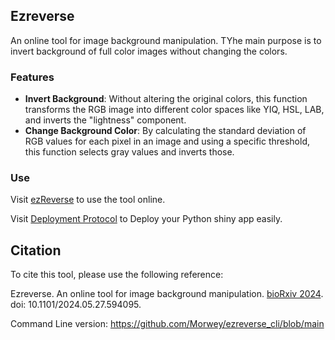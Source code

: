 ## Ezreverse

An online tool for image background manipulation. TYhe main purpose is to invert background of full color images without changing the colors.

### Features

- **Invert Background**: Without altering the original colors, this function transforms the RGB image into different color spaces like YIQ, HSL, LAB, and inverts the "lightness" component.
- **Change Background Color**: By calculating the standard deviation of RGB values for each pixel in an image and using a specific threshold, this function selects gray values and inverts those.

### Use

Visit [ezReverse](https://amsterdamstudygroup.shinyapps.io/ezreverse/) to use the tool online.

Visit [Deployment Protocol](https://github.com/Morwey/ezreverse/blob/main/PythonShinyDeployment.md) to Deploy your Python shiny app easily.

## Citation

To cite this tool, please use the following reference:

Ezreverse. An online tool for image background manipulation. [bioRxiv 2024](https://www.biorxiv.org/content/10.1101/2024.05.27.594095v1). doi: 10.1101/2024.05.27.594095.

Command Line version: https://github.com/Morwey/ezreverse_cli/blob/main
